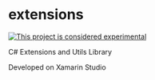 # extensions

[![This project is considered experimental](https://img.shields.io/badge/status-experimental-critical.svg)](https://benknoble.github.io/status/experimental/)

C# Extensions and Utils Library

Developed on Xamarin Studio
